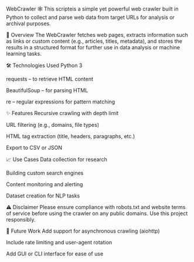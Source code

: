 WebCrawler 🕸️
This scripteis a simple yet powerful web crawler built in Python to collect and parse web data from target URLs for analysis or archival purposes.

📌 Overview
The WebCrawler fetches web pages, extracts information such as links or custom content (e.g., articles, titles, metadata), and stores the results in a structured format for further use in data analysis or machine learning tasks.

🛠️ Technologies Used
Python 3

requests – to retrieve HTML content

BeautifulSoup – for parsing HTML

re – regular expressions for pattern matching

✨ Features
Recursive crawling with depth limit

URL filtering (e.g., domains, file types)

HTML tag extraction (title, headers, paragraphs, etc.)

Export to CSV or JSON

📈 Use Cases
Data collection for research

Building custom search engines

Content monitoring and alerting

Dataset creation for NLP tasks

⚠️ Disclaimer
Please ensure compliance with robots.txt and website terms of service before using the crawler on any public domains. Use this project responsibly.

📌 Future Work
Add support for asynchronous crawling (aiohttp)

Include rate limiting and user-agent rotation

Add GUI or CLI interface for ease of use

